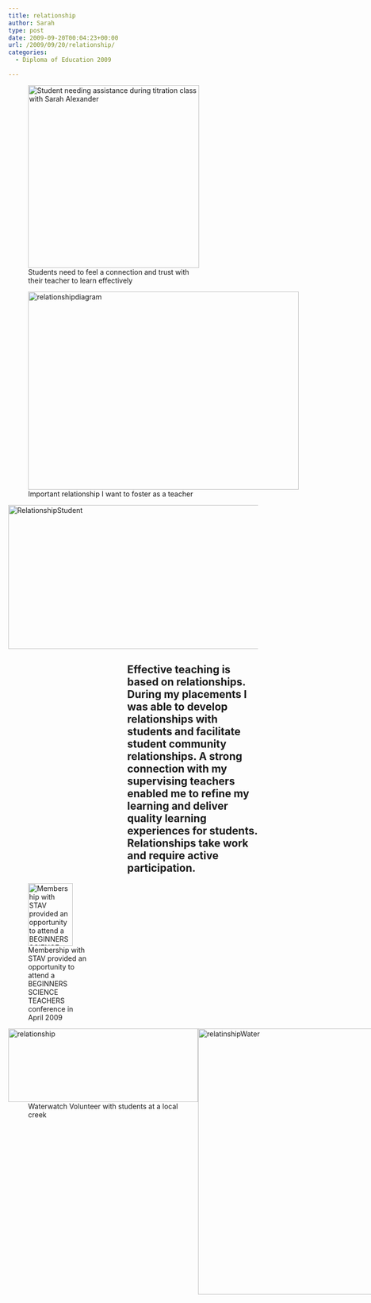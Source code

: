 ```yaml
---
title: relationship
author: Sarah
type: post
date: 2009-09-20T00:04:23+00:00
url: /2009/09/20/relationship/
categories:
  - Diploma of Education 2009

---
```

<figure id="attachment\_42" aria-labelledby="figcaption\_attachment_42" class="wp-caption alignleft" style="width: 355px"><img loading="lazy" class="size-large wp-image-42  " title="Assisting VCE student with burette" src="http://sarahjalexander.com/wp-content/uploads/2009/09/Sarah-Laboratory-958x1024.jpg" alt="Student needing assistance during titration class with Sarah Alexander" width="345" height="368" srcset="https://sarahjalexander.com/wp-content/uploads/2009/09/Sarah-Laboratory-958x1024.jpg 958w, https://sarahjalexander.com/wp-content/uploads/2009/09/Sarah-Laboratory-280x300.jpg 280w, https://sarahjalexander.com/wp-content/uploads/2009/09/Sarah-Laboratory.JPG 1940w" sizes="(max-width: 345px) 100vw, 345px" /><figcaption id="figcaption\_attachment\_42" class="wp-caption-text">Students need to feel a connection and trust with their teacher to learn effectively </figcaption></figure>

<figure id="attachment\_472" aria-labelledby="figcaption\_attachment_472" class="wp-caption alignleft" style="width: 556px"><img loading="lazy" class="size-large wp-image-472 " title="relationshipdiagram" src="http://sarahjalexander.com/wp-content/uploads/2009/09/relationshipdiagram-1024x713.png" alt="relationshipdiagram" width="546" height="399" /><figcaption id="figcaption\_attachment\_472" class="wp-caption-text">Important relationship I want to foster as a teacher</figcaption></figure>

<img loading="lazy" class="size-full wp-image-468 alignleft" title="RelationshipStudent" src="http://sarahjalexander.com/wp-content/uploads/2009/09/RelationshipStudent.png" alt="RelationshipStudent" width="650" height="290" /> 

<h2 style="padding-left: 240px;">
  Effective teaching is based on relationships. During my placements I was able to develop relationships with students and facilitate student community relationships. A strong connection with my supervising teachers enabled me to refine my learning and deliver quality learning experiences for students. Relationships take work and require active participation.
</h2>

<figure class="wp-caption alignright" style="width: 118px"><img loading="lazy" src="http://www.stav.vic.edu.au/gui/images/logo.gif" alt="Membership with STAV provided an opportunity to attend a BEGINNERS SCIENCE TEACHERS conference in April 2009" width="90" height="126" /><figcaption class="wp-caption-text">Membership with STAV provided an opportunity to attend a BEGINNERS SCIENCE TEACHERS conference in April 2009</figcaption></figure>

<div style="width:766px;height:536px;">
  <div style="float:left;">
    <img loading="lazy" class="size-full wp-image-469 alignnone" title="relationship" src="http://sarahjalexander.com/wp-content/uploads/2009/09/relationship.png" alt="relationship" width="383" height="148" />
  </div>
  
  <div style="float:right;">
    <img loading="lazy" class="size-full wp-image-473  " title="relatinshipWater" src="http://sarahjalexander.com/wp-content/uploads/2009/09/relatinshipWater.png" alt="relatinshipWater" width="383" height="536" /></h2>
  </div>
  
  <dl id="attachment_473" class="wp-caption alignright" style="width: 393px;">
    <dd class="wp-caption-dd">
      Waterwatch Volunteer with students at a local creek
    </dd>
  </dl>